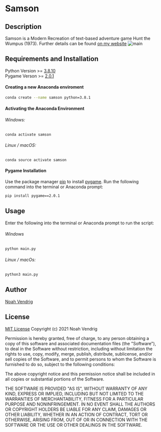 # Samson


## Description
Samson is a Modern Recreation of text-based adventure game Hunt the Wumpus (1973). Further details can be found [on my website](noahvendrig.com#portfolio)
![main](https://user-images.githubusercontent.com/69784959/127313881-9c5252ba-4a17-4699-a2a3-3c156279709d.png)
## Requirements and Installation

Python Version >= [3.8.10](https://www.python.org/downloads/release/python-3810/)\
Pygame Verson >= [2.0.1](https://www.pygame.org/project/5409/7928)
#### Creating a new Anaconda enviroment
``` bash
conda create --name samson python=3.8.1
```
#### Activating the Anaconda Environment
###### Windows: 
```
conda activate samson
``` 
###### Linux / macOS: 
```
conda source activate samson
```

#### Pygame Installation
Use the package manager [pip](https://pip.pypa.io/en/stable/) to install [pygame](https://pypi.org/project/pygame/).
Run the following command into the terminal or Anaconda prompt:
``` bash
pip install pygame==2.0.1
```

## Usage
Enter the following into the terminal or Anaconda prompt to run the script:
###### Windows
``` bash
python main.py
```
###### Linux / macOs:
``` bash
python3 main.py
```

## Author
[Noah Vendrig](github.com/noahvendrig)


## License
[MIT License](https://prodicus.mit-license.org/)
Copyright (c) 2021 Noah Vendrig

Permission is hereby granted, free of charge, to any person obtaining a copy
of this software and associated documentation files (the "Software"), to deal
in the Software without restriction, including without limitation the rights
to use, copy, modify, merge, publish, distribute, sublicense, and/or sell
copies of the Software, and to permit persons to whom the Software is
furnished to do so, subject to the following conditions:

The above copyright notice and this permission notice shall be included in all
copies or substantial portions of the Software.

THE SOFTWARE IS PROVIDED "AS IS", WITHOUT WARRANTY OF ANY KIND, EXPRESS OR
IMPLIED, INCLUDING BUT NOT LIMITED TO THE WARRANTIES OF MERCHANTABILITY,
FITNESS FOR A PARTICULAR PURPOSE AND NONINFRINGEMENT. IN NO EVENT SHALL THE
AUTHORS OR COPYRIGHT HOLDERS BE LIABLE FOR ANY CLAIM, DAMAGES OR OTHER
LIABILITY, WHETHER IN AN ACTION OF CONTRACT, TORT OR OTHERWISE, ARISING FROM,
OUT OF OR IN CONNECTION WITH THE SOFTWARE OR THE USE OR OTHER DEALINGS IN THE
SOFTWARE.
